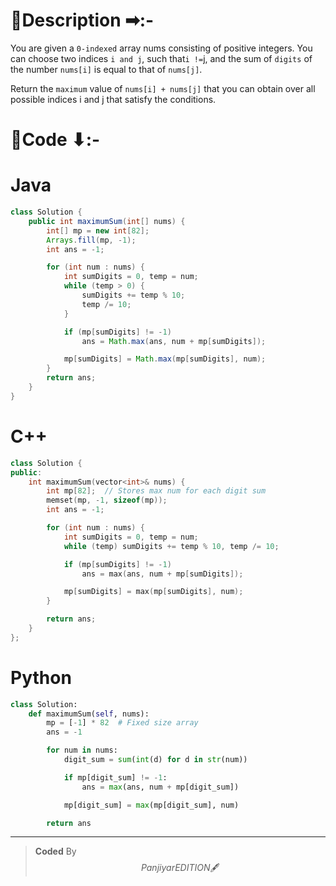 # 📍Description ➡:-
<!-- Describe your first thoughts on how to solve this problem. -->
You are given a `0-indexed` array nums consisting of positive integers. You can choose two indices `i and j`, such that` i != `j, and the sum of `digits` of the number `nums[i]` is equal to that of `nums[j]`.

Return the `maximum` value of `nums[i] + nums[j]` that you can obtain over all possible indices i and j that satisfy the conditions.


# 📝Code ⬇:-



# Java
```java []
class Solution {
    public int maximumSum(int[] nums) {
        int[] mp = new int[82];
        Arrays.fill(mp, -1);
        int ans = -1;

        for (int num : nums) {
            int sumDigits = 0, temp = num;
            while (temp > 0) {
                sumDigits += temp % 10;
                temp /= 10;
            }

            if (mp[sumDigits] != -1)
                ans = Math.max(ans, num + mp[sumDigits]);

            mp[sumDigits] = Math.max(mp[sumDigits], num);
        }
        return ans;
    }
}

```

# C++
``` cpp []
class Solution {
public:
    int maximumSum(vector<int>& nums) {
        int mp[82];  // Stores max num for each digit sum
        memset(mp, -1, sizeof(mp));
        int ans = -1;

        for (int num : nums) {
            int sumDigits = 0, temp = num;
            while (temp) sumDigits += temp % 10, temp /= 10;

            if (mp[sumDigits] != -1)
                ans = max(ans, num + mp[sumDigits]);

            mp[sumDigits] = max(mp[sumDigits], num);
        }

        return ans;
    }
};
```

# Python
``` python []
class Solution:
    def maximumSum(self, nums):
        mp = [-1] * 82  # Fixed size array
        ans = -1

        for num in nums:
            digit_sum = sum(int(d) for d in str(num))

            if mp[digit_sum] != -1:
                ans = max(ans, num + mp[digit_sum])

            mp[digit_sum] = max(mp[digit_sum], num)

        return ans 
```

---

>    **Coded** By $$Panjiyar EDITION 🖋  $$

               

